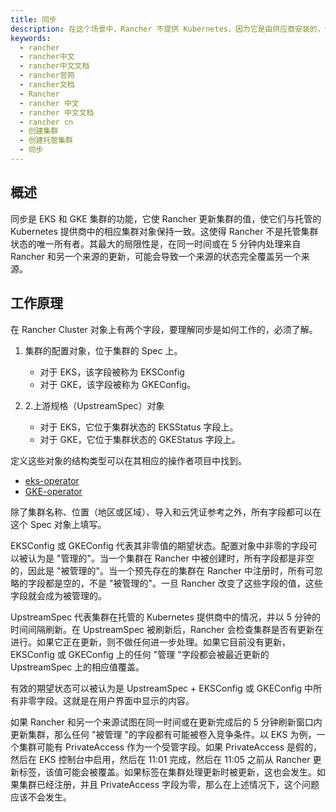 ```yaml
---
title: 同步
description: 在这个场景中，Rancher 不提供 Kubernetes，因为它是由供应商安装的，例如 Google Kubernetes Engine，Amazon Elastic Container Service for Kubernetes 或 Azure Kubernetes 服务。如果您使用 Kubernetes 提供商(例如：谷歌 GKE)提供的集群，Rancher 将与相应的云 API 对接。Rancher 允许您通过 Rancher UI 在托管的集群中创建和管理基于角色的访问控制。在这种情况下，Rancher 使用云供应商的 API 向云供应商发送请求来创建或者更新托管集群。然后，提供商为您创建/更新并托管集群。当集群创建成功后，您可以像管理其他本地集群或云上集群一样，通过 Rancher UI 管理全部的集群。
keywords:
  - rancher
  - rancher中文
  - rancher中文文档
  - rancher官网
  - rancher文档
  - Rancher
  - rancher 中文
  - rancher 中文文档
  - rancher cn
  - 创建集群
  - 创建托管集群
  - 同步
---
```


## 概述

同步是 EKS 和 GKE 集群的功能，它使 Rancher 更新集群的值，使它们与托管的 Kubernetes 提供商中的相应集群对象保持一致。这使得 Rancher 不是托管集群状态的唯一所有者。其最大的局限性是，在同一时间或在 5 分钟内处理来自 Rancher 和另一个来源的更新，可能会导致一个来源的状态完全覆盖另一个来源。

## 工作原理

在 Rancher Cluster 对象上有两个字段，要理解同步是如何工作的，必须了解。

1. 集群的配置对象，位于集群的 Spec 上。

   - 对于 EKS，该字段被称为 EKSConfig
   - 对于 GKE，该字段被称为 GKEConfig。

2. 2.上游规格（UpstreamSpec）对象

   - 对于 EKS，它位于集群状态的 EKSStatus 字段上。
   - 对于 GKE，它位于集群状态的 GKEStatus 字段上。

定义这些对象的结构类型可以在其相应的操作者项目中找到。

- [eks-operator](https://github.com/rancher/eks-operator/blob/master/pkg/apis/eks.cattle.io/v1/types.go)
- [GKE-operator](https://github.com/rancher/gke-operator/blob/master/pkg/apis/gke.cattle.io/v1/types.go)

除了集群名称、位置（地区或区域）、导入和云凭证参考之外，所有字段都可以在这个 Spec 对象上填写。

EKSConfig 或 GKEConfig 代表其非零值的期望状态。配置对象中非零的字段可以被认为是 "管理的"。当一个集群在 Rancher 中被创建时，所有字段都是非空的，因此是 "被管理的"。当一个预先存在的集群在 Rancher 中注册时，所有可忽略的字段都是空的，不是 "被管理的"。一旦 Rancher 改变了这些字段的值，这些字段就会成为被管理的。

UpstreamSpec 代表集群在托管的 Kubernetes 提供商中的情况，并以 5 分钟的时间间隔刷新。在 UpstreamSpec 被刷新后，Rancher 会检查集群是否有更新在进行。如果它正在更新，则不做任何进一步处理。如果它目前没有更新，EKSConfig 或 GKEConfig 上的任何 "管理 "字段都会被最近更新的 UpstreamSpec 上的相应值覆盖。

有效的期望状态可以被认为是 UpstreamSpec + EKSConfig 或 GKEConfig 中所有非零字段。这就是在用户界面中显示的内容。

如果 Rancher 和另一个来源试图在同一时间或在更新完成后的 5 分钟刷新窗口内更新集群，那么任何 "被管理 "的字段都有可能被卷入竞争条件。以 EKS 为例，一个集群可能有 PrivateAccess 作为一个受管字段。如果 PrivateAccess 是假的，然后在 EKS 控制台中启用，然后在 11:01 完成，然后在 11:05 之前从 Rancher 更新标签，该值可能会被覆盖。如果标签在集群处理更新时被更新，这也会发生。如果集群已经注册，并且 PrivateAccess 字段为零，那么在上述情况下，这个问题应该不会发生。
